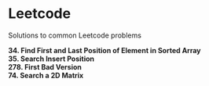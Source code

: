 # Leetcode
Solutions to common Leetcode problems

**34. Find First and Last Position of Element in Sorted Array**</br>
**35. Search Insert Position**</br>
**278. First Bad Version**</br>
**74. Search a 2D Matrix**
